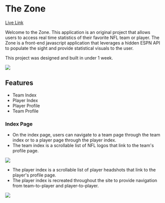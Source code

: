 # The Zone 
[Live Link](https://wildlouth93.github.io/zone/)

Welcome to the Zone. This application is an original project that allows users to access real time statistics of their favorite NFL team or player. The Zone is a front-end javascript application that leverages a hidden ESPN API to populate the sight and provide statistical visuals to the user. 

This project was designed and built in under 1 week. 

![](https://user-images.githubusercontent.com/29221213/73215126-132e2300-4119-11ea-96bb-e61f05c59d1e.png)

## Features
* Team Index
* Player Index 
* Player Profile 
* Team Profile

### Index Page
* On the index page, users can navigate to a team page through the team index or to a player page through the player index. 
* The team index is a scrollable list of NFL logos that link to the team's profile page.

![](https://user-images.githubusercontent.com/29221213/73215167-23460280-4119-11ea-9f63-c5274c6a8bb0.png)

* The player index is a scrollable list of player headshots that link to the player's profile page.
* The player index is recreated throughout the site to provide navigation from team-to-player and player-to-player.

![](https://user-images.githubusercontent.com/29221213/73215182-280ab680-4119-11ea-85a7-b0f53570c09d.png)

